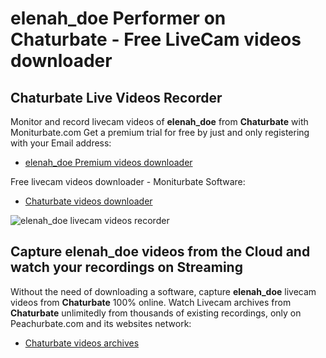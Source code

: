 # elenah_doe Performer on Chaturbate - Free LiveCam videos downloader

## Chaturbate Live Videos Recorder

Monitor and record livecam videos of **elenah_doe** from **Chaturbate** with Moniturbate.com
Get a premium trial for free by just and only registering with your Email address:
* [elenah_doe Premium videos downloader](https://moniturbate.com/request-demo-licence-key.html)

Free livecam videos downloader - Moniturbate Software:
* [Chaturbate videos downloader](https://moniturbate.com/moniturbate-download-software.html)

![elenah_doe livecam videos recorder](https://peachurnet.com/templates/moniturbate-software.png)


## Capture elenah_doe videos from the Cloud and watch your recordings on Streaming

Without the need of downloading a software, capture **elenah_doe** livecam videos from **Chaturbate** 100% online.
Watch Livecam archives from **Chaturbate** unlimitedly from thousands of existing recordings, only on Peachurbate.com and its websites network:
* [Chaturbate videos archives](https://peachurnet.com/)